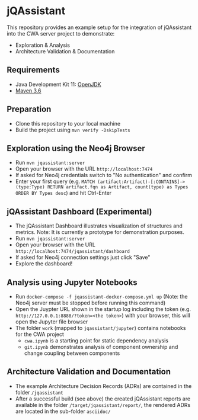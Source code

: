 # jQAssistant

This repository provides an example setup for the integration of jQAssistant into the CWA server project to demonstrate:

* Exploration & Analysis
* Architecture Validation & Documentation

## Requirements

* Java Development Kit 11: [OpenJDK](https://openjdk.java.net/)
* [Maven 3.6](https://maven.apache.org/)

## Preparation

* Clone this repository to your local machine
* Build the project using `mvn verify -DskipTests`

## Exploration using the Neo4j Browser

* Run `mvn jqassistant:server`
* Open your browser with the URL `http://localhost:7474`
* If asked for Neo4j credentials switch to "No authentication" and confirm
* Enter your first query (e.g. `MATCH (artifact:Artifact)-[:CONTAINS]->(type:Type) RETURN artifact.fqn as Artifact, count(type) as Types ORDER BY Types desc`) and hit Ctrl-Enter

## jQAssistant Dashboard (Experimental)
* The jQAssistant Dashboard illustrates visualization of structures and metrics. Note: It is currently a prototype for demonstration purposes.
* Run `mvn jqassistant:server`
* Open your browser with the URL `http://localhost:7474/jqassistant/dashboard`
* If asked for Neo4j connection settings just click "Save"
* Explore the dashboard!

## Analysis using Jupyter Notebooks

* Run `docker-compose -f jqassistant-docker-compose.yml up` (Note: the Neo4j server must be stopped before running this command)
* Open the Juypter URL shown in the startup log including the token (e.g. `http://127.0.0.1:8888/?token=<the token>`) with your browser, this will open the Jupyter file browser
* The folder `work` (mapped to `jqassistant/jupyter`) contains notebooks for the CWA project
  * `cwa.ipynb` is a  starting point for static dependency analysis
  * `git.ipynb` demonstrates analysis of component ownership and change coupling between components

## Architecture Validation and Documentation

* The example Architecture Decision Records (ADRs) are contained in the folder `/jqassistant`
* After a successful build (see above) the created jQAssistant reports are available in the folder `/target/jqassistant/report/`, the rendered ADRs are located in the sub-folder `asciidoc/`
